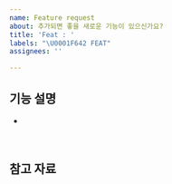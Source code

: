 ```yaml
---
name: Feature request
about: 추가되면 좋을 새로운 기능이 있으신가요?
title: 'Feat : '
labels: "\U0001F642 FEAT"
assignees: ''

---
```


## 기능 설명
- 

<br/>

## 참고 자료
